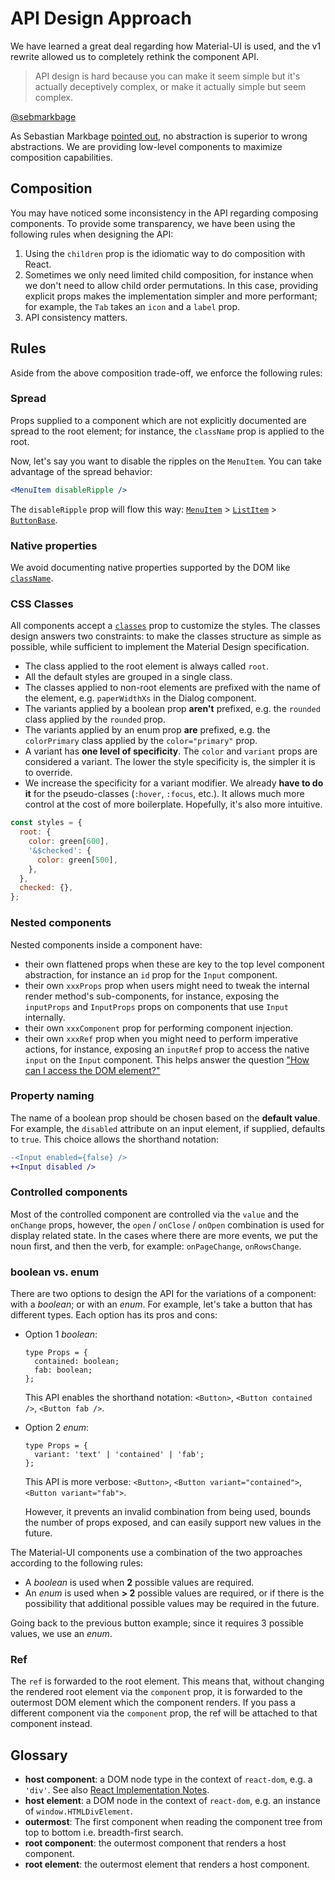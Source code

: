 # API Design Approach

<p class="description">We have learned a great deal regarding how Material-UI is used, and the v1 rewrite allowed us to completely rethink the component API.</p>

> API design is hard because you can make it seem simple but it's actually deceptively complex, or make it actually simple but seem complex.

[@sebmarkbage](https://twitter.com/sebmarkbage/status/728433349337841665)

As Sebastian Markbage [pointed out](https://2014.jsconf.eu/speakers/sebastian-markbage-minimal-api-surface-area-learning-patterns-instead-of-frameworks.html), no abstraction is superior to wrong abstractions.
We are providing low-level components to maximize composition capabilities.

## Composition

You may have noticed some inconsistency in the API regarding composing components.
To provide some transparency, we have been using the following rules when designing the API:

1. Using the `children` prop is the idiomatic way to do composition with React.
2. Sometimes we only need limited child composition, for instance when we don't need to allow child order permutations.
   In this case, providing explicit props makes the implementation simpler and more performant; for example, the `Tab` takes an `icon` and a `label` prop.
3. API consistency matters.

## Rules

Aside from the above composition trade-off, we enforce the following rules:

### Spread

Props supplied to a component which are not explicitly documented are spread to the root element;
for instance, the `className` prop is applied to the root.

Now, let's say you want to disable the ripples on the `MenuItem`.
You can take advantage of the spread behavior:

```jsx
<MenuItem disableRipple />
```

The `disableRipple` prop will flow this way: [`MenuItem`](/api/menu-item/) > [`ListItem`](/api/list-item/) > [`ButtonBase`](/api/button-base/).

### Native properties

We avoid documenting native properties supported by the DOM like [`className`](/customization/components/#overriding-styles-with-class-names).

### CSS Classes

All components accept a [`classes`](/customization/how-to-customize/#overriding-styles-with-classes) prop to customize the styles.
The classes design answers two constraints:
to make the classes structure as simple as possible, while sufficient to implement the Material Design specification.

- The class applied to the root element is always called `root`.
- All the default styles are grouped in a single class.
- The classes applied to non-root elements are prefixed with the name of the element, e.g. `paperWidthXs` in the Dialog component.
- The variants applied by a boolean prop **aren't** prefixed, e.g. the `rounded` class
  applied by the `rounded` prop.
- The variants applied by an enum prop **are** prefixed, e.g. the `colorPrimary` class
  applied by the `color="primary"` prop.
- A variant has **one level of specificity**.
  The `color` and `variant` props are considered a variant.
  The lower the style specificity is, the simpler it is to override.
- We increase the specificity for a variant modifier.
  We already **have to do it** for the pseudo-classes (`:hover`, `:focus`, etc.).
  It allows much more control at the cost of more boilerplate.
  Hopefully, it's also more intuitive.

```js
const styles = {
  root: {
    color: green[600],
    '&$checked': {
      color: green[500],
    },
  },
  checked: {},
};
```

### Nested components

Nested components inside a component have:

- their own flattened props when these are key to the top level component abstraction,
  for instance an `id` prop for the `Input` component.
- their own `xxxProps` prop when users might need to tweak the internal render method's sub-components,
  for instance, exposing the `inputProps` and `InputProps` props on components that use `Input` internally.
- their own `xxxComponent` prop for performing component injection.
- their own `xxxRef` prop when you might need to perform imperative actions,
  for instance, exposing an `inputRef` prop to access the native `input` on the `Input` component.
  This helps answer the question ["How can I access the DOM element?"](/getting-started/faq/#how-can-i-access-the-dom-element)

### Property naming

The name of a boolean prop should be chosen based on the **default value**.
For example, the `disabled` attribute on an input element, if supplied, defaults to `true`.
This choice allows the shorthand notation:

```diff
-<Input enabled={false} />
+<Input disabled />
```

### Controlled components

Most of the controlled component are controlled via the `value` and the `onChange` props,
however, the `open` / `onClose` / `onOpen` combination is used for display related state.
In the cases where there are more events, we put the noun first, and then the verb, for example: `onPageChange`, `onRowsChange`.

### boolean vs. enum

There are two options to design the API for the variations of a component: with a _boolean_; or with an _enum_.
For example, let's take a button that has different types. Each option has its pros and cons:

- Option 1 _boolean_:

  ```tsx
  type Props = {
    contained: boolean;
    fab: boolean;
  };
  ```

  This API enables the shorthand notation:
  `<Button>`, `<Button contained />`, `<Button fab />`.

- Option 2 _enum_:

  ```tsx
  type Props = {
    variant: 'text' | 'contained' | 'fab';
  };
  ```

  This API is more verbose:
  `<Button>`, `<Button variant="contained">`, `<Button variant="fab">`.

  However, it prevents an invalid combination from being used,
  bounds the number of props exposed,
  and can easily support new values in the future.

The Material-UI components use a combination of the two approaches according to the following rules:

- A _boolean_ is used when **2** possible values are required.
- An _enum_ is used when **> 2** possible values are required, or if there is the possibility that additional possible values may be required in the future.

Going back to the previous button example; since it requires 3 possible values, we use an _enum_.

### Ref

The `ref` is forwarded to the root element. This means that, without changing the rendered root element
via the `component` prop, it is forwarded to the outermost DOM element which the component
renders. If you pass a different component via the `component` prop, the ref will be attached
to that component instead.

## Glossary

- **host component**: a DOM node type in the context of `react-dom`, e.g. a `'div'`. See also [React Implementation Notes](https://reactjs.org/docs/implementation-notes.html#mounting-host-elements).
- **host element**: a DOM node in the context of `react-dom`, e.g. an instance of `window.HTMLDivElement`.
- **outermost**: The first component when reading the component tree from top to bottom i.e. breadth-first search.
- **root component**: the outermost component that renders a host component.
- **root element**: the outermost element that renders a host component.
